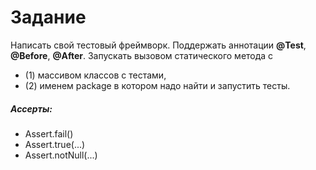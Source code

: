 # Задание
Написать свой тестовый фреймворк. Поддержать аннотации **@Test**, **@Before**, **@After**.
Запускать вызовом статического метода с
- (1) массивом классов с тестами,
- (2) именем package в котором надо найти и запустить тесты.

##### Ассерты:
- Assert.fail()
- Assert.true(...)
- Assert.notNull(...)